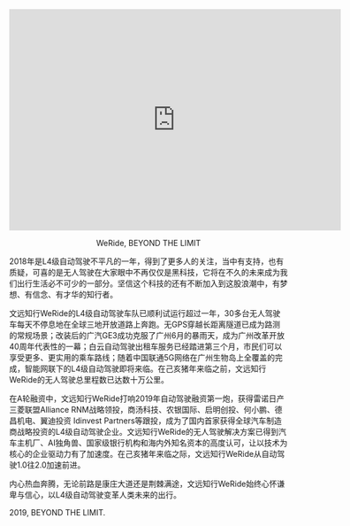 <div style="text-align: center">
<iframe width="600" height="400" frameborder="0" src="https://v.qq.com/txp/iframe/player.html?vid=j0837pqtner" allowFullScreen="true"></iframe>
<p>WeRide, BEYOND THE LIMIT</p>
</div>

2018年是L4级自动驾驶不平凡的一年，得到了更多人的关注，当中有支持，也有质疑，可喜的是无人驾驶在大家眼中不再仅仅是黑科技，它将在不久的未来成为我们出行生活必不可少的一部分。坚信这个科技的还有不断加入到这股浪潮中，有梦想、有信念、有才华的知行者。

文远知行WeRide的L4级自动驾驶车队已顺利试运行超过一年，30多台无人驾驶车每天不停息地在全球三地开放道路上奔跑。无GPS穿越长距离隧道已成为路测的常规场景；改装后的广汽GE3成功克服了广州6月的暴雨天，成为广州改革开放40周年代表性的一幕；白云自动驾驶出租车服务已经踏进第三个月，市民们可以享受更多、更实用的乘车路线；随着中国联通5G网络在广州生物岛上全覆盖的完成，智能网联下的L4级自动驾驶即将来临。在己亥猪年来临之前，文远知行WeRide的无人驾驶总里程数已达数十万公里。

在A轮融资中，文远知行WeRide打响2019年自动驾驶融资第一炮，获得雷诺日产三菱联盟Alliance RNM战略领投，商汤科技、农银国际、启明创投、何小鹏、德昌机电、翼迪投资 Idinvest Partners等跟投，成为了国内首家获得全球汽车制造商战略投资的L4级自动驾驶企业。文远知行WeRide的无人驾驶解决方案已得到汽车主机厂、AI独角兽、国家级银行机构和海内外知名资本的高度认可，让以技术为核心的企业驱动力有了加速度。在己亥猪年来临之际，文远知行WeRide从自动驾驶1.0往2.0加速前进。

内心热血奔腾，无论前路是康庄大道还是荆棘满途，文远知行WeRide始终心怀谦卑与信心，以L4级自动驾驶变革人类未来的出行。

2019, BEYOND THE LIMIT.